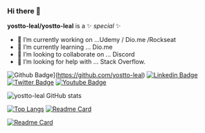 ### Hi there 👋
**yostto-leal/yostto-leal** is a ✨ _special_ ✨ 


- 🔭 I’m currently working on ...Udemy / Dio.me /Rockseat
- 🌱 I’m currently learning ... Dio.me
- 👯 I’m looking to collaborate on ... Discord
- 🤔 I’m looking for help with ... Stack Overflow.



![Github Badge](https://img.shields.io/badge/-Github-000?style=flat-square&logo=Github&logoColor=white&link=https://github.com/yostto-leal)](https://github.com/yostto-leal)
[![Linkedin Badge](https://img.shields.io/badge/-LinkedIn-blue?style=flat-square&logo=Linkedin&logoColor=white&link=https://www.linkedin.com/in/ariosto-leal-1b570b50/)](https://www.linkedin.com/in/ariosto-leal-1b570b50/)
[![Twitter Badge](https://img.shields.io/badge/-Twitter-1ca0f1?style=flat-square&labelColor=1ca0f1&logo=twitter&logoColor=white&link=https://twitter.com/aryostto)](https://twitter.com/aryostto)
[![Youtube Badge](https://img.shields.io/badge/-YouTube-ff0000?style=flat-square&labelColor=ff0000&logo=youtube&logoColor=white&link=https://www.youtube.com/user/TreinaWeb)](https://www.youtube.com/user/TreinaWeb)

![yostto-leal GitHub stats](https://github-readme-stats.vercel.app/api?username=yostto-leal&hide=contribs,prs)

[![Top Langs](https://github-readme-stats.vercel.app/api/top-langs/?username=anuraghazra&layout=compact)](https://github.com/anuraghazra/github-readme-stats)
[![Readme Card](https://github-readme-stats.vercel.app/api/pin/?username=anuraghazra&repo=github-readme-stats)](https://github.com/anuraghazra/github-readme-stats)



<!--
**yostto-leal/yostto-leal** is a ✨ _special_ ✨ repository because its `README.md` (this file) appears on your GitHub profile.

Here are some ideas to get you started:

- 🔭 I’m currently working on ...
- 🌱 I’m currently learning ...
- 👯 I’m looking to collaborate on ...
- 🤔 I’m looking for help with ...
- 💬 Ask me about ...
- 📫 How to reach me: ...
- 😄 Pronouns: ...
- ⚡ Fun fact: ...
-->

[![Readme Card](https://github-readme-stats.vercel.app/api/pin/?username=anuraghazra&repo=github-readme-stats)](https://github.com/anuraghazra/github-readme-stats)
